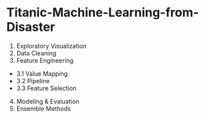 # Titanic-Machine-Learning-from-Disaster
1. Exploratory Visualization
2. Data Cleaning
3. Feature Engineering
- 3.1 Value Mapping
- 3.2 Pipeline
- 3.3 Feature Selection
4. Modeling & Evaluation
5. Ensemble Methods

